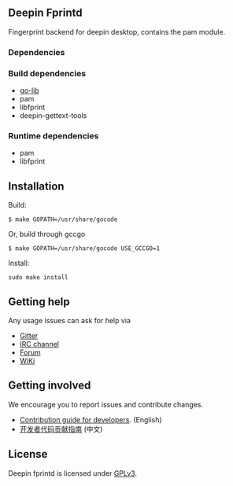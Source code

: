 ## Deepin Fprintd

Fingerprint backend for deepin desktop, contains the pam module.

### Dependencies


### Build dependencies

* [go-lib](https://github.com/linuxdeepin/go-lib)
* pam
* libfprint
* deepin-gettext-tools

### Runtime dependencies

* pam
* libfprint

## Installation


Build:
```
$ make GOPATH=/usr/share/gocode
```

Or, build through gccgo
```
$ make GOPATH=/usr/share/gocode USE_GCCGO=1
```

Install:
```
sudo make install
```

## Getting help

Any usage issues can ask for help via

* [Gitter](https://gitter.im/orgs/linuxdeepin/rooms)
* [IRC channel](https://webchat.freenode.net/?channels=deepin)
* [Forum](https://bbs.deepin.org/)
* [WiKi](https://wiki.deepin.org/)

## Getting involved

We encourage you to report issues and contribute changes.

* [Contribution guide for developers](https://github.com/linuxdeepin/developer-center/wiki/Contribution-Guidelines-for-Developers-en). (English)
* [开发者代码贡献指南](https://github.com/linuxdeepin/developer-center/wiki/Contribution-Guidelines-for-Developers) (中文)

## License

Deepin fprintd is licensed under [GPLv3](LICENSE).
